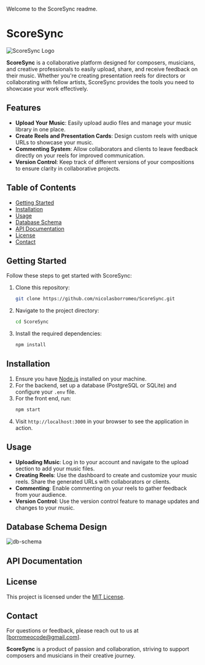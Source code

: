 Welcome to the ScoreSync readme.

# ScoreSync

![ScoreSync Logo](link-to-your-logo-image) <!-- Add your logo image link here -->

**ScoreSync** is a collaborative platform designed for composers, musicians, and creative professionals to easily upload, share, and receive feedback on their music. Whether you're creating presentation reels for directors or collaborating with fellow artists, ScoreSync provides the tools you need to showcase your work effectively.

## Features

- **Upload Your Music**: Easily upload audio files and manage your music library in one place.
- **Create Reels and Presentation Cards**: Design custom reels with unique URLs to showcase your music.
- **Commenting System**: Allow collaborators and clients to leave feedback directly on your reels for improved communication.
- **Version Control**: Keep track of different versions of your compositions to ensure clarity in collaborative projects.

## Table of Contents

- [Getting Started](#getting-started)
- [Installation](#installation)
- [Usage](#usage)
- [Database Schema](#database-schema-design)
- [API Documentation](#api-documentation)
- [License](#license)
- [Contact](#contact)

## Getting Started

Follow these steps to get started with ScoreSync:

1. Clone this repository:
    ```bash
    git clone https://github.com/nicolasborromeo/ScoreSync.git
    ```
2. Navigate to the project directory:
    ```bash
    cd ScoreSync
    ```
3. Install the required dependencies:
    ```bash
    npm install
    ```

## Installation

1. Ensure you have [Node.js](https://nodejs.org/) installed on your machine.
2. For the backend, set up a database (PostgreSQL or SQLite) and configure your `.env` file.
3. For the front end, run:
    ```bash
    npm start
    ```
4. Visit `http://localhost:3000` in your browser to see the application in action.

## Usage

- **Uploading Music**: Log in to your account and navigate to the upload section to add your music files.
- **Creating Reels**: Use the dashboard to create and customize your music reels. Share the generated URLs with collaborators or clients.
- **Commenting**: Enable commenting on your reels to gather feedback from your audience.
- **Version Control**: Use the version control feature to manage updates and changes to your music.

## Database Schema Design

![db-schema]

[db-schema]: ./images/example.png

## API Documentation


## License

This project is licensed under the [MIT License](LICENSE).

## Contact

For questions or feedback, please reach out to us at [borromeocode@gmail.com].

**ScoreSync** is a product of passion and collaboration, striving to support composers and musicians in their creative journey.
